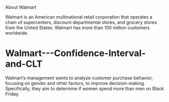 
About Walmart

Walmart is an American multinational retail corporation that operates a chain of supercenters, discount departmental stores, and grocery stores from the United States. Walmart has more than 100 million customers worldwide.




# Walmart---Confidence-Interval-and-CLT
Walmart’s management wants to analyze customer purchase behavior, focusing on gender and other factors, to improve decision-making. Specifically, they aim to determine if women spend more than men on Black Friday.
